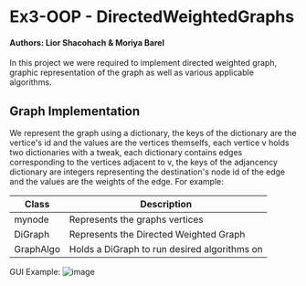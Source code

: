 # Ex3-OOP - DirectedWeightedGraphs
#### Authors: Lior Shacohach & Moriya Barel

In this project we were required to implement directed weighted graph, graphic representation of the graph as well as various applicable algorithms.

## Graph Implementation

We represent the graph using a dictionary, the keys of the dictionary are the vertice's id and the values are the vertices themselfs, each vertice v holds two dictionaries with a tweak, each dictionary contains edges corresponding to the vertices adjacent to v, the keys of the adjancency dictionary are integers representing the destination's node id of the edge and the values are the weights of the edge. For example:

| Class | Description |
| ------ | ------ |
| mynode | Represents the graphs vertices |
| DiGraph | Represents the Directed Weighted Graph |
| GraphAlgo | Holds a DiGraph to run desired algorithms on |

GUI Example:
![image](https://i.imgur.com/s8MhtOM.png)
